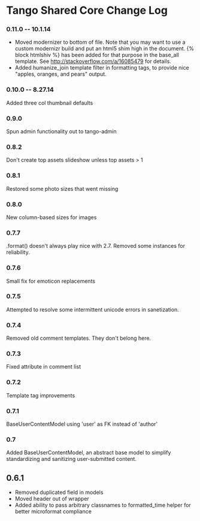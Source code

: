 # Tango Shared Core Change Log

### 0.11.0 -- 10.1.14
* Moved modernizer to bottom of file. Note that you may want to use a custom modernizr build and put an html5 shim high in the document. {% block htmlshiv %} has been added for that purpose in the base_all template. See http://stackoverflow.com/a/16085479 for details.
* Added humanize_join template filter in formatting tags, to provide nice "apples, oranges, and pears" output.

### 0.10.0 -- 8.27.14
Added three col thumbnail defaults

### 0.9.0
Spun admin functionality out to tango-admin

### 0.8.2
Don't create top assets slideshow unless top assets > 1

### 0.8.1
Restored some photo sizes that went missing

### 0.8.0
New column-based sizes for images

### 0.7.7
.format() doesn't always play nice with 2.7. Removed some instances for reliability.

### 0.7.6
Small fix for emoticon replacements

### 0.7.5
Attempted to resolve some intermittent unicode errors in sanetization.

### 0.7.4
Removed old comment templates. They don't belong here.

### 0.7.3
Fixed attribute in comment list

### 0.7.2
Template tag improvements

### 0.7.1
BaseUserContentModel using 'user' as FK instead of 'author'

### 0.7
Added BaseUserContentModel, an abstract base model to simplify standardizing and sanitizing user-submitted content.

## 0.6.1
* Removed duplicated field in models
* Moved header out of wrapper
* Added ability to pass arbitrary classnames to formatted_time helper for better microformat compliance

